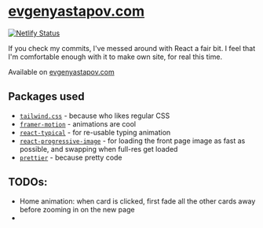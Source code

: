 # [evgenyastapov.com](https://evgenyastapov.com/)

[![Netlify Status](https://api.netlify.com/api/v1/badges/1160ea94-31e6-4ad1-a319-427d82e21023/deploy-status)](https://app.netlify.com/sites/evgastap-new/deploys)

If you check my commits, I've messed around with React a fair bit. I feel that I'm comfortable enough with it to make own site, for real this time.

Available on [evgenyastapov.com](https://evgenyastapov.com/)

## Packages used

- [`tailwind.css`](https://tailwindcss.com/) - because who likes regular CSS
- [`framer-motion`](https://www.framer.com/motion/) - animations are cool
- [`react-typical`](https://www.npmjs.com/package/react-typical) - for re-usable typing animation
- [`react-progressive-image`](https://www.npmjs.com/package/react-progressive-image) - for loading the front page image as fast as possible, and swapping when full-res get loaded
- [`prettier`](https://prettier.io/) - because pretty code

## TODOs:
- Home animation: when card is clicked, first fade all the other cards away before zooming in on the new page
- 